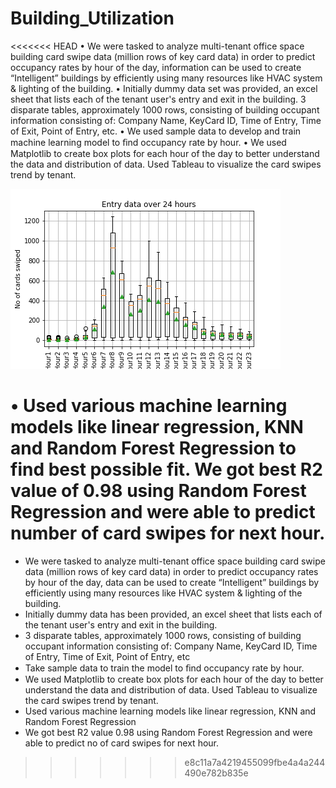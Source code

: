 # Building_Utilization
<<<<<<< HEAD
•	We were tasked to analyze multi-tenant office space building card swipe data (million rows of key card data) in order to predict occupancy rates by hour of the day, information can be used to create “Intelligent” buildings by efficiently using many resources like HVAC system & lighting of the building.
•	Initially dummy data set was provided, an excel sheet that lists each of the tenant user's entry and exit in the building. 3 disparate tables, approximately 1000 rows, consisting of building occupant information consisting of: Company Name, KeyCard ID, Time of Entry, Time of Exit, Point of Entry, etc. 
•	We used sample data to develop and train machine learning model to ﬁnd occupancy rate by hour.
•	We used Matplotlib to create box plots for each hour of the day to better understand the data and distribution of data. Used Tableau to visualize the card swipes trend by tenant.

![Boxplot](Images/EntryData_boxplot1.png)

•	Used various machine learning models like linear regression, KNN and Random Forest Regression to find best possible fit. We got best R2 value of 0.98 using Random Forest Regression and were able to predict number of card swipes for next hour.
=======
* We were tasked to analyze multi-tenant office space building card swipe data (million rows of key card data) in order to predict           occupancy rates by hour of the day, data can be used to create “Intelligent” buildings by efficiently using many resources                 like HVAC system & lighting of the building.
* Initially dummy data has been provided, an excel sheet that lists each of the tenant user's entry and exit in the building.
* 3 disparate tables, approximately 1000 rows, consisting of building occupant information 
  consisting of: Company Name, KeyCard ID, Time of Entry, Time of Exit, Point of Entry, etc
* Take sample data to train the model to ﬁnd occupancy rate by hour.
* We used Matplotlib to create box plots for each hour of the day to better understand the data and distribution of data.                     Used Tableau to visualize the card swipes trend by tenant. 
* Used various machine learning models like linear regression, KNN and Random Forest Regression
* We got best R2 value 0.98 using Random Forest Regression and were able to predict no of card swipes for next hour.
>>>>>>> e8c11a7a4219455099fbe4a4a244490e782b835e
